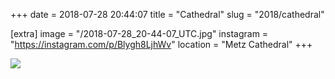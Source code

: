 +++
date = 2018-07-28 20:44:07
title = "Cathedral"
slug = "2018/cathedral"

[extra]
image = "/2018-07-28_20-44-07_UTC.jpg"
instagram = "https://instagram.com/p/Blygh8LjhWv"
location = "Metz Cathedral"
+++

<img src="/2018-07-28_20-44-07_UTC.jpg" />
